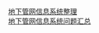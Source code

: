 <html>
<head>
    <meta charset="UTF-8">
<title>
地下管网地理信息系统
</title>
</head>
<body>
<a href="sumory.md">地下管网信息系统整理</a><br>
<a href="problom.md">地下管网信息系统问题汇总</a>
</body>
</html>